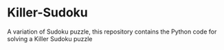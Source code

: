 # Killer-Sudoku
A variation of Sudoku puzzle, this repository contains the Python code for solving a Killer Sudoku puzzle

